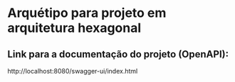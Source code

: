# Arquétipo para projeto em arquitetura hexagonal

## Link para a documentação do projeto (OpenAPI):
http://localhost:8080/swagger-ui/index.html

